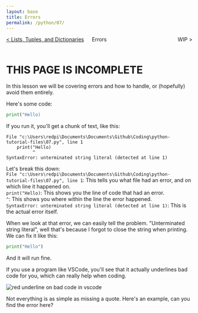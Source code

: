 ```yaml
---
layout: base
title: Errors
permalink: /python/07/
---
```


<div style="display: grid; grid-template-columns: 1fr auto 1fr; align-items: center; width: 100%; text-align: center; gap: 1rem;">
  <div style="text-align: left; overflow-wrap: anywhere;">
    <a href="/python/06/">&lt; Lists, Tuples, and Dictionaries</a>
  </div>
  <div style="justify-self: center;">
    Errors
  </div>
  <div style="text-align: right; overflow-wrap: anywhere;">
    WIP &gt;
  </div>
</div>
<br>

# THIS PAGE IS INCOMPLETE

In this lesson we will be covering errors and how to handle, or (hopefully) avoid them entirely.

Here's some code:

```python
print("Hello)
```

If you run it, you'll get a chunk of text, like this:

```
File "c:\Users\redpi\Documents\Documents\Github\Coding\python-tutorial-files\07.py", line 1
    print("Hello)
          ^
SyntaxError: unterminated string literal (detected at line 1)
```

Let's break this down:  
`File "c:\Users\redpi\Documents\Documents\Github\Coding\python-tutorial-files\07.py", line 1`: This tells you what file had an error, and on which line it happened on.  
`print("Hello)`: This shows you the line of code that had an error.  
`^`: This shows you where within the line the error happened.  
`SyntaxError: unterminated string literal (detected at line 1)`: This is the actual error itself.  

When we look at that error, we can easily tell the problem. "Unterminated string literal", well that's because I forgot to close the string when printing. We can fix it like this:

```python
print("Hello")
```

And it will run fine.

If you use a program like VSCode, you'll see that it actually underlines bad code for you, which can really help when coding.

![red underline on bad code in vscode](/guide/python/images/07-1.png)

Not everything is as simple as missing a quote. Here's an example, can you find the error here?

